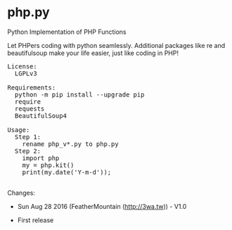 # php.py
Python Implementation of PHP Functions

Let PHPers coding with python seamlessly. Additional packages like re and beautifulsoup make your life easier, just like coding in PHP!

<pre>
License:
  LGPLv3

Requirements:
  python -m pip install --upgrade pip
  require
  requests
  BeautifulSoup4

Usage:
  Step 1:
    rename php_v*.py to php.py
  Step 2:
    import php
    my = php.kit()
    print(my.date('Y-m-d'));

</pre>

Changes:
* Sun Aug 28 2016 (FeatherMountain (http://3wa.tw)) - V1.0
- First release
